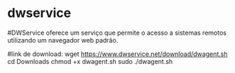 # dwservice
#DWService oferece um serviço que permite o acesso a sistemas remotos utilizando um navegador web padrão.

#link de download:
wget https://www.dwservice.net/download/dwagent.sh
cd Downloads
chmod +x dwagent.sh
sudo ./dwagent.sh
